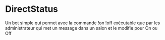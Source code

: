 # DirectStatus
Un bot simple qui permet avec la commande !on !off exécutable que par les administrateur qui met un message dans un salon et le modifie pour On ou Off


